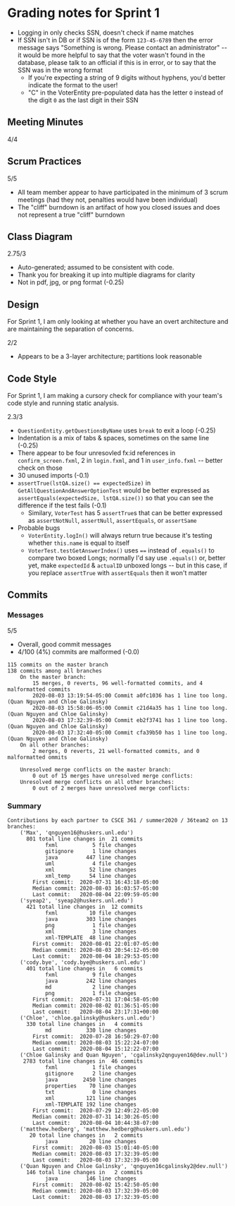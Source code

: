 #   Grading notes for Sprint 1

-   Logging in only checks SSN, doesn't check if name matches
-   If SSN isn't in DB or if SSN is of the form `123-45-6789` then the error
    message says "Something is wrong. Please contact an administrator" -- it
    would be more helpful to say that the voter wasn't found in the database,
    please talk to an official if this is in error, or to say that the SSN was
    in the wrong format
    -   If you're expecting a string of 9 digits without hyphens, you'd better
        indicate the format to the user!
    -   "C" in the VoterEntity pre-populated data has the letter `O` instead of
        the digit `0` as the last digit in their SSN

##  Meeting Minutes

4/4

##  Scrum Practices

5/5

-   All team member appear to have participated in the minimum of 3 scrum
    meetings (had they not, penalties would have been individual)
-   The "cliff" burndown is an artifact of how you closed issues and does not
    represent a true "cliff" burndown

##  Class Diagram

2.75/3

-   Auto-generated; assumed to be consistent with code.
-   Thank you for breaking it up into multiple diagrams for clarity
-   Not in pdf, jpg, or png format (-0.25)

##  Design

For Sprint 1, I am only looking at whether you have an overt architecture and
are maintaining the separation of concerns.

2/2

-   Appears to be a 3-layer architecture; partitions look reasonable

##  Code Style

For Sprint 1, I am making a cursory check for compliance with your team's code
style and running static analysis.

2.3/3

-   `QuestionEntity.getQuestionsByName` uses `break` to exit a loop (-0.25)
-   Indentation is a mix of tabs & spaces, sometimes on the same line (-0.25)
-   There appear to be four unresovled fx:id references in
    `confirm_screen.fxml`, 2 in `login.fxml`, and 1 in `user_info.fxml` --
    better check on those
-   30 unused imports (-0.1)
-   `assertTrue(lstQA.size() == expectedSize)` in
    `GetAllQuestionAndAnswerOptionTest` would be better expressed as
    `assertEquals(expectedSize, lstQA.size())` so that you can see the
    difference if the test fails (-0.1)
    -   Similary, `VoterTest` has 5 `assertTrue`s that can be better expressed as `assertNotNull`, `assertNull`, `assertEquals`, or `assertSame`
-   Probable bugs
    -   `VoterEntity.logIn()` will always return true because it's testing
        whether `this.name` is equal to itself
    -   `VoterTest.testGetAnswerIndex()` uses `==` instead of `.equals()` to
        compare two boxed Longs; normally I'd say use `.equals()` or, better
        yet, make `expectedId` & `actualID` unboxed longs -- but in this case,
        if you replace `assertTrue` with `assertEquals` then it won't matter

##  Commits

### Messages

5/5

-   Overall, good commit messages
-   4/100 (4%) commits are malformed (-0.0)
```
115 commits on the master branch
138 commits among all branches
	On the master branch:
		15 merges, 0 reverts, 96 well-formatted commits, and 4 malformatted commits
		2020-08-03 13:19:54-05:00 Commit a0fc1036 has 1 line too long. (Quan Nguyen and Chloe Galinsky)
		2020-08-03 15:58:06-05:00 Commit c21d4a35 has 1 line too long. (Quan Nguyen and Chloe Galinsky)
		2020-08-03 17:32:39-05:00 Commit eb2f3741 has 1 line too long. (Quan Nguyen and Chloe Galinsky)
		2020-08-03 17:32:40-05:00 Commit cfa39b50 has 1 line too long. (Quan Nguyen and Chloe Galinsky)
	On all other branches:
		2 merges, 0 reverts, 21 well-formatted commits, and 0 malformatted ommits

	Unresolved merge conflicts on the master branch:
		0 out of 15 merges have unresolved merge conflicts:
	Unresolved merge conflicts on all other branches:
		0 out of 2 merges have unresolved merge conflicts:
```

### Summary

```
Contributions by each partner to CSCE 361 / summer2020 / 36team2 on 13 branches:
	('Max', 'qnguyen16@huskers.unl.edu')
	  801 total line changes in  21 commits
			fxml           5 file changes
			gitignore      1 line changes
			java         447 line changes
			uml            4 file changes
			xml           52 line changes
			xml_temp      54 line changes
		First commit:  2020-07-31 16:43:18-05:00
		Median commit: 2020-08-03 16:03:57-05:00
		Last commit:   2020-08-04 22:09:59-05:00
	('syeap2', 'syeap2@huskers.unl.edu')
	  421 total line changes in  12 commits
			fxml          10 file changes
			java         303 line changes
			png            1 file changes
			xml            3 line changes
			xml-TEMPLATE  48 line changes
		First commit:  2020-08-01 22:01:07-05:00
		Median commit: 2020-08-03 20:54:12-05:00
		Last commit:   2020-08-04 18:29:53-05:00
	('cody.bye', 'cody.bye@huskers.unl.edu')
	  401 total line changes in   6 commits
			fxml           9 file changes
			java         242 line changes
			md             2 line changes
			png            1 file changes
		First commit:  2020-07-31 17:04:58-05:00
		Median commit: 2020-08-02 01:36:51-05:00
		Last commit:   2020-08-04 23:17:31+00:00
	('Chloe', 'chloe.galinsky@huskers.unl.edu')
	  330 total line changes in   4 commits
			md           330 line changes
		First commit:  2020-07-28 16:50:29-07:00
		Median commit: 2020-08-03 15:22:24-07:00
		Last commit:   2020-08-04 15:12:22-07:00
	('Chloe Galinsky and Quan Nguyen', 'cgalinsky2qnguyen16@dev.null')
	 2783 total line changes in  46 commits
			fxml           1 file changes
			gitignore      2 line changes
			java        2450 line changes
			properties    70 line changes
			txt            0 line changes
			xml          121 line changes
			xml-TEMPLATE 192 line changes
		First commit:  2020-07-29 12:49:22-05:00
		Median commit: 2020-07-31 14:30:26-05:00
		Last commit:   2020-08-04 10:44:38-07:00
	('matthew.hedberg', 'matthew.hedberg@huskers.unl.edu')
	   20 total line changes in   2 commits
			java          20 line changes
		First commit:  2020-08-03 15:01:40-05:00
		Median commit: 2020-08-03 17:32:39-05:00
		Last commit:   2020-08-03 17:32:39-05:00
	('Quan Nguyen and Chloe Galinsky', 'qnguyen16cgalinsky2@dev.null')
	  146 total line changes in   2 commits
			java         146 line changes
		First commit:  2020-08-02 15:42:50-05:00
		Median commit: 2020-08-03 17:32:39-05:00
		Last commit:   2020-08-03 17:32:39-05:00
```
